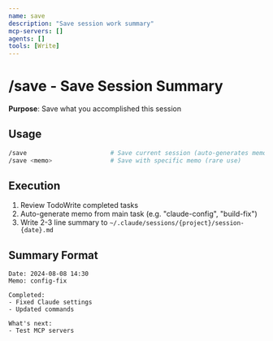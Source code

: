 ```yaml
---
name: save
description: "Save session work summary"
mcp-servers: []
agents: []
tools: [Write]
---
```


# /save - Save Session Summary

**Purpose**: Save what you accomplished this session

## Usage

```bash
/save                       # Save current session (auto-generates memo from work)
/save <memo>                # Save with specific memo (rare use)
```

## Execution

1. Review TodoWrite completed tasks
2. Auto-generate memo from main task (e.g. "claude-config", "build-fix")
3. Write 2-3 line summary to `~/.claude/sessions/{project}/session-{date}.md`

## Summary Format

```
Date: 2024-08-08 14:30
Memo: config-fix

Completed:
- Fixed Claude settings
- Updated commands

What's next:
- Test MCP servers
```
